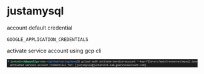 # justamysql

account default credential

```shell
GOOGLE_APPLICATION_CREDENTIALS
```

activate service account using gcp cli

![activate-service-account](md/2023-03-25_23-54-22.png)
